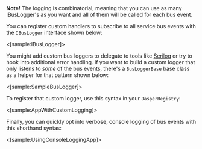 <!--title: Customizing Bus Logging -->

<div class="alert alert-success"><b>Note!</b> The logging is combinatorial, meaning that you can use as many IBusLogger's
as you want and all of them will be called for each bus event.</div>

You can register custom handlers to subscribe to all service bus events with the `IBusLogger` interface shown below:

<[sample:IBusLogger]>

You might add custom bus loggers to delegate to tools like [Serilog](https://serilog.net/) or try to hook into additional error handling.
If you want to build a custom logger that only listens to *some* of the bus events, there's a `BusLoggerBase` base class as a helper
for that pattern shown below:

<[sample:SampleBusLogger]>

To register that custom logger, use this syntax in your `JasperRegistry`:

<[sample:AppWithCustomLogging]>

Finally, you can quickly opt into verbose, console logging of bus events with this shorthand syntas:

<[sample:UsingConsoleLoggingApp]>


